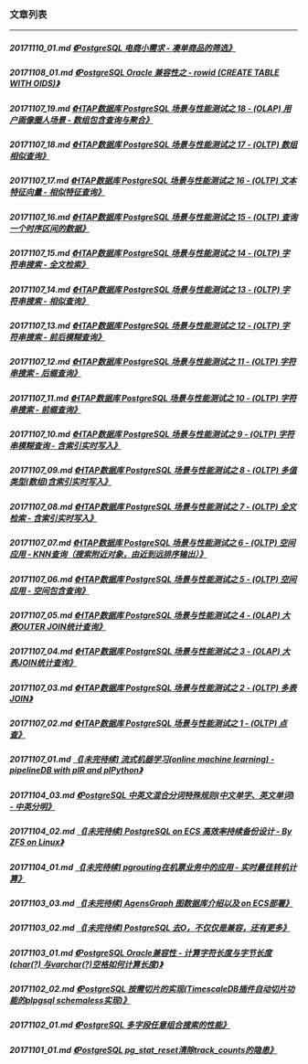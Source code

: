 ### 文章列表  
----  
##### 20171110_01.md   [《PostgreSQL 电商小需求 - 凑单商品的筛选》](20171110_01.md)  
##### 20171108_01.md   [《PostgreSQL Oracle 兼容性之 - rowid (CREATE TABLE WITH OIDS)》](20171108_01.md)  
##### 20171107_19.md   [《HTAP数据库 PostgreSQL 场景与性能测试之 18 - (OLAP) 用户画像圈人场景 - 数组包含查询与聚合》](20171107_19.md)  
##### 20171107_18.md   [《HTAP数据库 PostgreSQL 场景与性能测试之 17 - (OLTP) 数组相似查询》](20171107_18.md)  
##### 20171107_17.md   [《HTAP数据库 PostgreSQL 场景与性能测试之 16 - (OLTP) 文本特征向量 - 相似特征查询》](20171107_17.md)  
##### 20171107_16.md   [《HTAP数据库 PostgreSQL 场景与性能测试之 15 - (OLTP) 查询一个时序区间的数据》](20171107_16.md)  
##### 20171107_15.md   [《HTAP数据库 PostgreSQL 场景与性能测试之 14 - (OLTP) 字符串搜索 - 全文检索》](20171107_15.md)  
##### 20171107_14.md   [《HTAP数据库 PostgreSQL 场景与性能测试之 13 - (OLTP) 字符串搜索 - 相似查询》](20171107_14.md)  
##### 20171107_13.md   [《HTAP数据库 PostgreSQL 场景与性能测试之 12 - (OLTP) 字符串搜索 - 前后模糊查询》](20171107_13.md)  
##### 20171107_12.md   [《HTAP数据库 PostgreSQL 场景与性能测试之 11 - (OLTP) 字符串搜索 - 后缀查询》](20171107_12.md)  
##### 20171107_11.md   [《HTAP数据库 PostgreSQL 场景与性能测试之 10 - (OLTP) 字符串搜索 - 前缀查询》](20171107_11.md)  
##### 20171107_10.md   [《HTAP数据库 PostgreSQL 场景与性能测试之 9 - (OLTP) 字符串模糊查询 - 含索引实时写入》](20171107_10.md)  
##### 20171107_09.md   [《HTAP数据库 PostgreSQL 场景与性能测试之 8 - (OLTP) 多值类型(数组)含索引实时写入》](20171107_09.md)  
##### 20171107_08.md   [《HTAP数据库 PostgreSQL 场景与性能测试之 7 - (OLTP) 全文检索 - 含索引实时写入》](20171107_08.md)  
##### 20171107_07.md   [《HTAP数据库 PostgreSQL 场景与性能测试之 6 - (OLTP) 空间应用 - KNN查询（搜索附近对象，由近到远排序输出）》](20171107_07.md)  
##### 20171107_06.md   [《HTAP数据库 PostgreSQL 场景与性能测试之 5 - (OLTP) 空间应用 - 空间包含查询》](20171107_06.md)  
##### 20171107_05.md   [《HTAP数据库 PostgreSQL 场景与性能测试之 4 - (OLAP) 大表OUTER JOIN统计查询》](20171107_05.md)  
##### 20171107_04.md   [《HTAP数据库 PostgreSQL 场景与性能测试之 3 - (OLAP) 大表JOIN统计查询》](20171107_04.md)  
##### 20171107_03.md   [《HTAP数据库 PostgreSQL 场景与性能测试之 2 - (OLTP) 多表JOIN》](20171107_03.md)  
##### 20171107_02.md   [《HTAP数据库 PostgreSQL 场景与性能测试之 1 - (OLTP) 点查》](20171107_02.md)  
##### 20171107_01.md   [《[未完待续] 流式机器学习(online machine learning) - pipelineDB with plR and plPython》](20171107_01.md)  
##### 20171104_03.md   [《PostgreSQL 中英文混合分词特殊规则(中文单字、英文单词) - 中英分明》](20171104_03.md)  
##### 20171104_02.md   [《[未完待续] PostgreSQL on ECS 高效率持续备份设计 - By ZFS on Linux》](20171104_02.md)  
##### 20171104_01.md   [《[未完待续] pgrouting在机票业务中的应用 - 实时最佳转机计算》](20171104_01.md)  
##### 20171103_03.md   [《[未完待续] AgensGraph 图数据库介绍以及 on ECS部署》](20171103_03.md)  
##### 20171103_02.md   [《[未完待续] PostgreSQL 去O，不仅仅是兼容，还有更多》](20171103_02.md)  
##### 20171103_01.md   [《PostgreSQL Oracle兼容性 - 计算字符长度与字节长度(char(?) 与varchar(?)空格如何计算长度)》](20171103_01.md)  
##### 20171102_02.md   [《PostgreSQL 按需切片的实现(TimescaleDB插件自动切片功能的plpgsql schemaless实现)》](20171102_02.md)  
##### 20171102_01.md   [《PostgreSQL 多字段任意组合搜索的性能》](20171102_01.md)  
##### 20171101_01.md   [《PostgreSQL pg_stat_reset清除track_counts的隐患》](20171101_01.md)  
